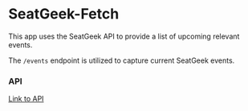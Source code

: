 # SeatGeek-Fetch

This app uses the SeatGeek API to provide a list of upcoming relevant events.

The <code>/events</code> endpoint is utilized to capture current SeatGeek events.

### API
[Link to API](https://platform.seatgeek.com)



